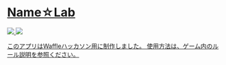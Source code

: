 <h1><a href = "adana-makeover.vercel.app">Name☆Lab</h1>
<div>
  <img src="https://img.shields.io/badge/Javascript-276DC3.svg?logo=javascript&style=flat">
  <img src="https://img.shields.io/badge/-Python-F9DC3E.svg?logo=python&style=flat">
</div>

このアプリはWaffleハッカソン用に制作しました。
使用方法は、ゲーム内のルール説明を参照ください。

